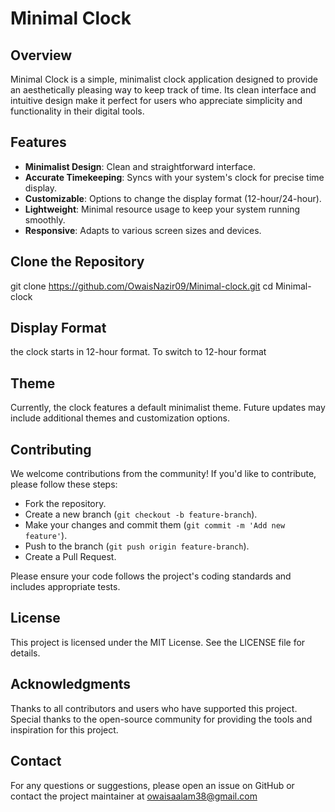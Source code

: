 # Minimal Clock

## Overview

Minimal Clock is a simple, minimalist clock application designed to provide an aesthetically pleasing way to keep track of time. Its clean interface and intuitive design make it perfect for users who appreciate simplicity and functionality in their digital tools.

## Features

- **Minimalist Design**: Clean and straightforward interface.
- **Accurate Timekeeping**: Syncs with your system's clock for precise time display.
- **Customizable**: Options to change the display format (12-hour/24-hour).
- **Lightweight**: Minimal resource usage to keep your system running smoothly.
- **Responsive**: Adapts to various screen sizes and devices.

## Clone the Repository


git clone https://github.com/OwaisNazir09/Minimal-clock.git
cd Minimal-clock

## Display Format

 the clock starts in 12-hour format. To switch to 12-hour format

## Theme
Currently, the clock features a default minimalist theme. Future updates may include additional themes and customization options.

## Contributing
We welcome contributions from the community! If you'd like to contribute, please follow these steps:

- Fork the repository.
- Create a new branch (`git checkout -b feature-branch`).
- Make your changes and commit them (`git commit -m 'Add new feature'`).
- Push to the branch (`git push origin feature-branch`).
- Create a Pull Request.

Please ensure your code follows the project's coding standards and includes appropriate tests.

## License
This project is licensed under the MIT License. See the LICENSE file for details.

## Acknowledgments
Thanks to all contributors and users who have supported this project.
Special thanks to the open-source community for providing the tools and inspiration for this project.

## Contact
For any questions or suggestions, please open an issue on GitHub or contact the project maintainer at owaisaalam38@gmail.com

